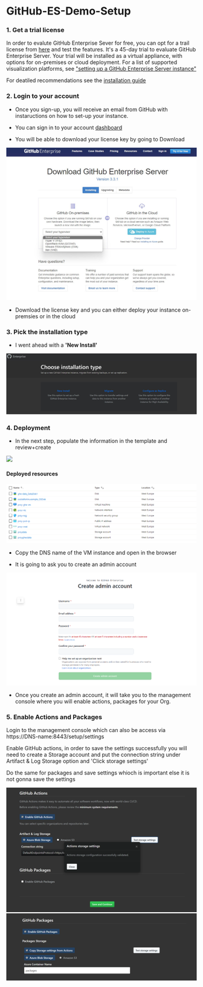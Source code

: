 # GitHub-ES-Demo-Setup

### 1. Get a trial license 

In order to evalute GitHub Enterprise Sever for free, you can opt for a trail license from [here](https://enterprise.github.com/trial) and test the features. It's a 45-day trial to evaluate GitHub Enterprise Server. Your trial will be installed as a virtual appliance, with options for on-premises or cloud deployment. For a list of supported visualization platforms, see ["setting up a GitHub Enterprise Server instance"](https://docs.github.com/en/enterprise-server@3.3/admin/installation/setting-up-a-github-enterprise-server-instance)

For deatiled recommendations see the [installation guide](https://docs.github.com/en/enterprise-server@3.3/admin/installation)

### 2. Login to your account

- Once you sign-up, you will receive an email from GitHub with instaructions on how to set-up your instance. 

- You can sign in to your account [dashboard](https://enterprise.github.com/login)

- You will be able to download your license key by going to Download

<img src= /images/download.jpg>

- Download the license key and you can either deploy your instance on-premsies or in the cloud

### 3. Pick the installation type

- I went ahead with a **'New Install'**

<img src= /images/installation_type.jpg>

### 4. Deployment 

- In the next step, populate the information in the template and review+create
<img src= /images/.png>


#### Deployed resources 
<img src= /images/deployed-resources.png>

- Copy the DNS name of the VM instance and open in the browser 

- It is going to ask you to create an admin account

<img src= /images/admin-account.png>

- Once you create an admin account, it will take you to the management console where you will enable actions, packages for your Org.

### 5. Enable Actions and Packages

Login to the management console which can also be access via https://DNS-name:8443/setup/settings

Enable GitHub actions, in order to save the settings successfully you will need to create a Storage account and put the connection string under Artifact & Log Storage option and 'Click storage settings' 

Do the same for packages and save settings whioch is important else it is not gonna save the settings 

<img src= /images/enable-action.png>

<img src= /images/enable-packages.png>




